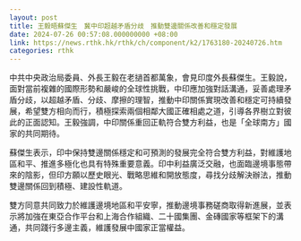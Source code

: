 ```yaml
---
layout: post
title: 王毅晤蘇傑生　冀中印超越矛盾分歧　推動雙邊關係改善和穩定發展
date: 2024-07-26 00:57:08.000000000 +08:00
link: https://news.rthk.hk/rthk/ch/component/k2/1763180-20240726.htm
categories: rthk
---
```


中共中央政治局委員、外長王毅在老撾首都萬象，會見印度外長蘇傑生。王毅說，面對當前複雜的國際形勢和嚴峻的全球性挑戰，中印應加強對話溝通，妥善處理矛盾分歧，以超越矛盾、分歧、摩擦的理智，推動中印關係實現改善和穩定可持續發展，希望雙方相向而行，積極探索兩個相鄰大國正確相處之道，引導各界樹立對彼此的正面認知。王毅強調，中印關係重回正軌符合雙方利益，也是「全球南方」國家的共同期待。

蘇傑生表示，印中保持雙邊關係穩定和可預測的發展完全符合雙方利益，對維護地區和平、推進多極化也具有特殊重要意義。印中利益廣泛交融，也面臨邊境事態帶來的陰影，但印方願以歷史眼光、戰略思維和開放態度，尋找分歧解決辦法，推動雙邊關係回到積極、建設性軌道。

雙方同意共同致力於維護邊境地區和平安寧，推動邊境事務磋商取得新進展，並表示將加強在東亞合作平台和上海合作組織、二十國集團、金磚國家等框架下的溝通，共同踐行多邊主義，維護發展中國家正當權益。
